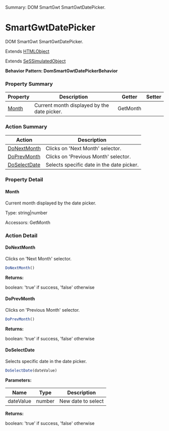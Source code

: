 Summary: DOM SmartGwt SmartGwtDatePicker.

# SmartGwtDatePicker

DOM SmartGwt SmartGwtDatePicker.
 
Extends [HTMLObject](HTMLObject.md)

Extends [SeSSimulatedObject](SeSSimulatedObject.md)





**Behavior Pattern: DomSmartGwtDatePickerBehavior**


<!-- ============================== property summary ========================== -->

	

### Property Summary

| **Property** | **Description** | **Getter** | **Setter** |
| ------------ | --------------- | ---------- | ---------- |
| [Month](#month) | Current month displayed by the date picker. | GetMonth |  |



	
<!-- ============================== action summary ========================== -->



### Action Summary

|  **Action** | **Description** | 
| ----------- | --------------- |
|	[DoNextMonth](#donextmonth) | Clicks on 'Next Month' selector. |
|	[DoPrevMonth](#doprevmonth) | Clicks on 'Previous Month' selector. |
|	[DoSelectDate](#doselectdate) | Selects specific date in the date picker. |




<!-- ============================== property detail ========================== -->
	
### Property Detail
		
<a name="Month"></a>
#### Month


Current month displayed by the date picker.

			
	
			
Type: string|number
			
			
Accessors: GetMonth
			
		
	
	
<!-- ============================== action detail ========================== -->
	
### Action Detail
		
<a name="DoNextMonth"></a>    
#### DoNextMonth

Clicks on 'Next Month' selector.

```javascript
DoNextMonth() 
```




**Returns:**

boolean: 'true' if success, 'false' otherwise



<a name="see.also.smartgwtdatepicker.donextmonth"></a>

<a name="DoPrevMonth"></a>    
#### DoPrevMonth

Clicks on 'Previous Month' selector.

```javascript
DoPrevMonth() 
```




**Returns:**

boolean: 'true' if success, 'false' otherwise



<a name="see.also.smartgwtdatepicker.doprevmonth"></a>

<a name="DoSelectDate"></a>    
#### DoSelectDate

Selects specific date in the date picker.

```javascript
DoSelectDate(dateValue) 
```


**Parameters:**

|	**Name** | **Type** | **Description** |
| ---------- | -------- | --------------- |
| dateValue | number |	New date to select |




**Returns:**

boolean: 'true' if success, 'false' otherwise



<a name="see.also.smartgwtdatepicker.doselectdate"></a>

	

